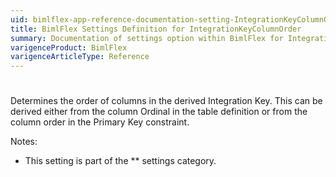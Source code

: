 ```yaml
---
uid: bimlflex-app-reference-documentation-setting-IntegrationKeyColumnOrder
title: BimlFlex Settings Definition for IntegrationKeyColumnOrder
summary: Documentation of settings option within BimlFlex for IntegrationKeyColumnOrder
varigenceProduct: BimlFlex
varigenceArticleType: Reference
---
```


# 

Determines the order of columns in the derived Integration Key. This can be derived either from the column Ordinal in the table definition or from the column order in the Primary Key constraint.

Notes:

* This setting is part of the ** settings category.

